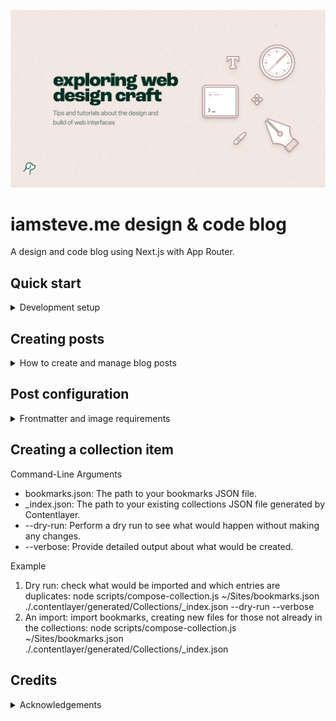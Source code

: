 ![iamsteve.me banner](/app/opengraph-image.png)

# iamsteve.me design & code blog
A design and code blog using Next.js with App Router.

## Quick start
<details>
<summary>Development setup</summary>

First, run the development server:

```bash
pnpm build
# or
pnpm dev
```

Open [http://localhost:3000](http://localhost:3000) with your browser to see the result.

You can start editing the page by modifying `pages/index.js`. The page auto-updates as you edit the file.
</details>

## Creating posts
<details>
<summary>How to create and manage blog posts</summary>

### Starting a new post
1. Create a new branch:
```bash
git checkout -b post/your-post-name
```

2. Generate the post:
```bash
node ./scripts/compose.js
```

3. Follow the prompts for:
   - Post title
   - File extension (md or mdx)
   - Post status (open, draft, closed)

### Post structure
Posts can be created in two formats:

1. Single file:
```
content/blog/0177-your-post-title.mdx
```

2. Directory with index file (for posts with assets):
```
content/blog/0177-your-post-title/
  ├── index.mdx
  ├── image.png
  └── other-assets/
```

### Post id system
- IDs are automatically managed:
  - `compose.js` scans existing posts to assign the next available ID
  - GitHub Actions handle ID conflicts during pull requests
  - Pre-merge-commit hook ensures ID uniqueness when merging

### Publishing workflow
1. Create your post on a new branch
2. Make your changes and commit
3. Create a pull request
4. The system will automatically:
   - Check for ID conflicts
   - Update IDs if needed
   - Handle merging safely
</details>

## Post configuration
<details>
<summary>Frontmatter and image requirements</summary>

Example frontmatter:
```yaml
---
title: "Visual design tips you can apply immediately"
date: "2017-07-04T11:51:00+00:00"
lastmod: "2019-10-04T07:24:49+00:00"
summary: "Add a little extra polish to any of your designs with these tips."
metadesc: "When designing there are things you can rely upon regardless of the situation."
theme: "#fff7e0"
tags: ["Design"]
categories: ["Design"]
images: ["/images/blog/visual-design-tips-featured-image.png"]
large: "/images/blog/visual-design-tips-featured-image.png"
medium: "/images/blog/visual-design-tips-featured-image-medium.png"
ogImage: "/opengraph-image.png"
status: "open"
id: 164
fileroot: "visual-design-tips-you-can-apply-immediately"
---
```

### Field descriptions
- `large`: Main image (592x368 SVG)
- `medium`: Medium image (384x240 SVG)
- `ogImage`: Custom post opengraph image (optional)
- `status`: Post status (open, draft, closed)
- `id`: Unique post identifier (managed automatically)
- `fileroot`: Slug used for image naming
- `images`: Legacy field (not in use)
</details>

## Creating a collection item
Command-Line Arguments
- bookmarks.json: The path to your bookmarks JSON file.
- _index.json: The path to your existing collections JSON file generated by Contentlayer.
- --dry-run: Perform a dry run to see what would happen without making any changes.
- --verbose: Provide detailed output about what would be created.

Example
  1.	Dry run: check what would be imported and which entries are duplicates:
 node scripts/compose-collection.js ~/Sites/bookmarks.json ./.contentlayer/generated/Collections/_index.json --dry-run --verbose
  2.	An import: import bookmarks, creating new files for those not already in the collections:
 node scripts/compose-collection.js ~/Sites/bookmarks.json ./.contentlayer/generated/Collections/_index.json

## Credits
<details>
<summary>Acknowledgements</summary>

The codebase started from the excellent [tailwind-nextjs-starter-blog](https://github.com/timlrx/tailwind-nextjs-starter-blog) and has since evolved from that.
</details>
